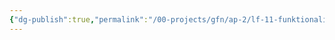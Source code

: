 ```yaml
---
{"dg-publish":true,"permalink":"/00-projects/gfn/ap-2/lf-11-funktionalitaet-in-anwendungen-realisieren/","tags":["GFN/LF11"]}
---
```


